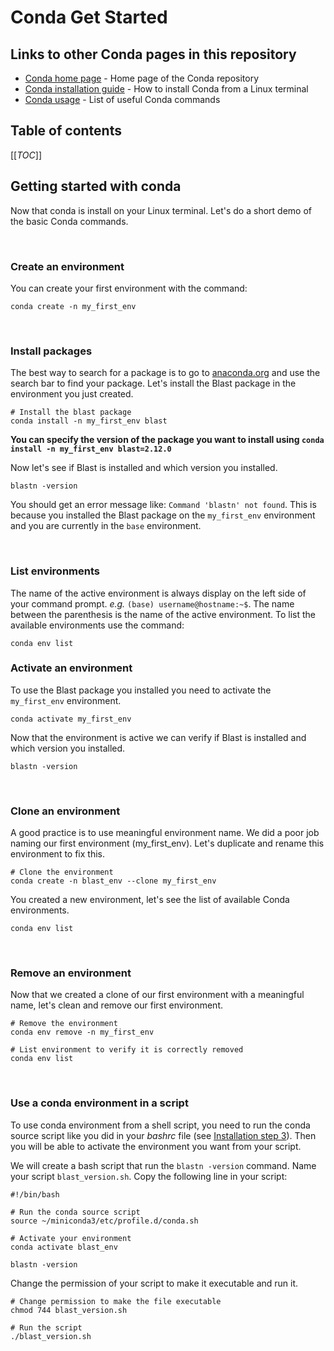 # Conda Get Started

## Links to other Conda pages in this repository

- [Conda home page](/Conda) - Home page of the Conda repository
- [Conda installation guide](/conda_installation_guide.md) - How to install Conda from a Linux terminal
- [Conda usage](/conda_usage.md) - List of useful Conda commands

## Table of contents

[[_TOC_]]

## Getting started with conda

Now that conda is install on your Linux terminal. Let's do a short demo of the basic Conda commands.

<br>

### Create an environment

You can create your first environment with the command:

```{bash}
conda create -n my_first_env
```

<br>

### Install packages

The best way to search for a package is to go to [anaconda.org](https://anaconda.org/) and use the search bar to find your package. Let's install the Blast package in the environment you just created.

```{bash}
# Install the blast package
conda install -n my_first_env blast
```

**You can specify the version of the package you want to install using `conda install -n my_first_env blast=2.12.0`**

Now let's see if Blast is installed and which version you installed.

```{bash}
blastn -version
```

You should get an error message like: `Command 'blastn' not found`. This is because you installed the Blast package on the `my_first_env` environment and you are currently in the `base` environment.

<br>

### List environments

The name of the active environment is always display on the left side of your command prompt. *e.g.* `(base) username@hostname:~$`. The name between the parenthesis is the name of the active environment. To list the available environments use the command:

```{bash}
conda env list
```

### Activate an environment

To use the Blast package you installed you need to activate the `my_first_env` environment.

```{bash}
conda activate my_first_env
```

Now that the environment is active we can verify if Blast is installed and which version you installed.

```{bash}
blastn -version
```

<br>

### Clone an environment

A good practice is to use meaningful environment name. We did a poor job naming our first environment (my_first_env). Let's duplicate and rename this environment to fix this.

```{bash}
# Clone the environment
conda create -n blast_env --clone my_first_env
```

You created a new environment, let's see the list of available Conda environments.

```{bash}
conda env list
```

<br>

### Remove an environment

Now that we created a clone of our first environment with a meaningful name, let's clean and remove our first environment.

```{bash}
# Remove the environment
conda env remove -n my_first_env

# List environment to verify it is correctly removed
conda env list
```

<br>

### Use a conda environment in a script

To use conda environment from a shell script, you need to run the conda source script like you did in your *bashrc* file (see [Installation step 3](conda_installation_guide#Installation)). Then you will be able to activate the environment you want from your script.

We will create a bash script that run the `blastn -version` command. Name your script `blast_version.sh`. Copy the following line in your script:

```{bashrc}
#!/bin/bash

# Run the conda source script
source ~/miniconda3/etc/profile.d/conda.sh

# Activate your environment
conda activate blast_env

blastn -version
```

Change the permission of your script to make it executable and run it.

```{bash}
# Change permission to make the file executable
chmod 744 blast_version.sh

# Run the script
./blast_version.sh
```
